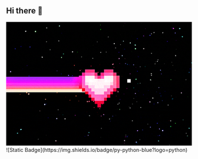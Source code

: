 ## Hi there 👋


<img src="https://github.com/DrinkAlcohol/DrinkAlcohol/blob/main/giphy.gif" alt="The unlimited" width="840">
![Static Badge](https://img.shields.io/badge/py-python-blue?logo=python)

